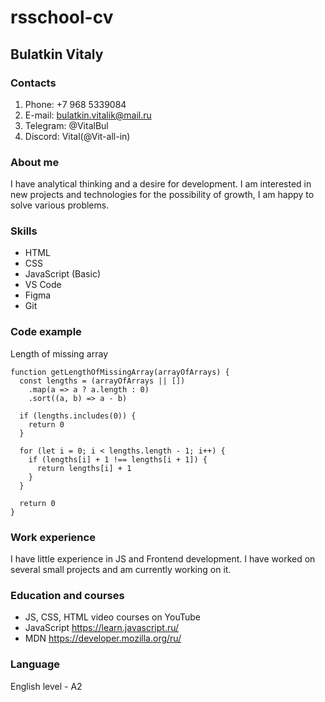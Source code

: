 # rsschool-cv

## Bulatkin Vitaly



### Contacts 

1. Phone: +7 968 5339084
2. E-mail: bulatkin.vitalik@mail.ru
3. Telegram: @VitalBul 
4. Discord: Vital(@Vit-all-in)

### About me

I have analytical thinking and a desire for development.
I am interested in new projects and technologies for the possibility of growth, I am happy to solve various problems.

### Skills

- HTML
- CSS
- JavaScript (Basic)
- VS Code
- Figma
- Git

### Code example

Length of missing array

```
function getLengthOfMissingArray(arrayOfArrays) {
  const lengths = (arrayOfArrays || [])
    .map(a => a ? a.length : 0)
    .sort((a, b) => a - b)
  
  if (lengths.includes(0)) {
    return 0
  }

  for (let i = 0; i < lengths.length - 1; i++) {
    if (lengths[i] + 1 !== lengths[i + 1]) {
      return lengths[i] + 1
    }
  }

  return 0
} 
```
### Work experience

I have little experience in JS and Frontend development. I have worked on several small projects and am currently working on it.

### Education and courses

- JS, CSS, HTML video courses on YouTube
- JavaScript https://learn.javascript.ru/
- MDN https://developer.mozilla.org/ru/

### Language
English level - A2